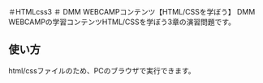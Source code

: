 ＃HTMLcss3
＃ DMM WEBCAMPコンテンツ【HTML/CSSを学ぼう】
DMM WEBCAMPの学習コンテンツHTML/CSSを学ぼう3章の演習問題です。

## 使い方
html/cssファイルのため、PCのブラウザで実行できます。
